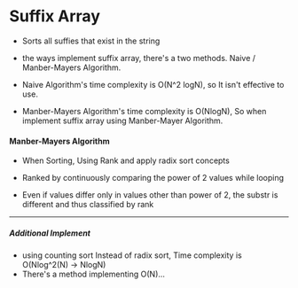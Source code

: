 # Suffix Array

* Sorts all suffies that exist in the string



* the ways implement suffix array, there's a two methods. Naive / Manber-Mayers Algorithm.
* Naive Algorithm's time complexity is O(N^2 logN), so It isn't effective to use.
* Manber-Mayers Algorithm's time complexity is O(NlogN), So when implement suffix array using Manber-Mayer Algorithm.



#### Manber-Mayers Algorithm

* When Sorting, Using Rank and apply radix sort concepts

* Ranked by continuously comparing the power of 2 values while looping
* Even if values differ only in values other than power of 2, the substr is different and thus classified by rank

---

##### Additional Implement

* using counting sort Instead of radix sort, Time complexity is O(Nlog^2(N) -> NlogN)
* There's a method implementing O(N)...